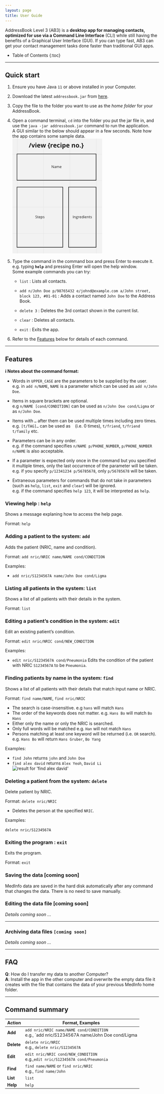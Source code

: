 ```yaml
---
layout: page
title: User Guide
---
```


AddressBook Level 3 (AB3) is a **desktop app for managing contacts, optimized for use via a Command Line Interface** (CLI) while still having the benefits of a Graphical User Interface (GUI). If you can type fast, AB3 can get your contact management tasks done faster than traditional GUI apps.

- Table of Contents
  {:toc}

---

## Quick start

1. Ensure you have Java `11` or above installed in your Computer.

1. Download the latest `addressbook.jar` from [here](https://github.com/se-edu/addressbook-level3/releases).

1. Copy the file to the folder you want to use as the _home folder_ for your AddressBook.

1. Open a command terminal, `cd` into the folder you put the jar file in, and use the `java -jar addressbook.jar` command to run the application.<br>
   A GUI similar to the below should appear in a few seconds. Note how the app contains some sample data.<br>
   ![Ui](images/Ui.png)

1. Type the command in the command box and press Enter to execute it. e.g. typing **`help`** and pressing Enter will open the help window.<br>
   Some example commands you can try:

   - `list` : Lists all contacts.

   - `add n/John Doe p/98765432 e/johnd@example.com a/John street, block 123, #01-01` : Adds a contact named `John Doe` to the Address Book.

   - `delete 3` : Deletes the 3rd contact shown in the current list.

   - `clear` : Deletes all contacts.

   - `exit` : Exits the app.

1. Refer to the [Features](#features) below for details of each command.

---

## Features

<div markdown="block" class="alert alert-info">

**:information_source: Notes about the command format:**<br>

- Words in `UPPER_CASE` are the parameters to be supplied by the user.<br>
  e.g. in `add n/NAME`, `NAME` is a parameter which can be used as `add n/John Doe`.

- Items in square brackets are optional.<br>
  e.g `n/NAME [cond/CONDITION]` can be used as `n/John Doe cond/Ligma` or as `n/John Doe`.

- Items with `…`​ after them can be used multiple times including zero times.<br>
  e.g. `[t/TAG]…​` can be used as ` ` (i.e. 0 times), `t/friend`, `t/friend t/family` etc.

- Parameters can be in any order.<br>
  e.g. if the command specifies `n/NAME p/PHONE_NUMBER`, `p/PHONE_NUMBER n/NAME` is also acceptable.

- If a parameter is expected only once in the command but you specified it multiple times, only the last occurrence of the parameter will be taken.<br>
  e.g. if you specify `p/12341234 p/56785678`, only `p/56785678` will be taken.

- Extraneous parameters for commands that do not take in parameters (such as `help`, `list`, `exit` and `clear`) will be ignored.<br>
  e.g. if the command specifies `help 123`, it will be interpreted as `help`.

</div>

### Viewing help : `help`

Shows a message explaning how to access the help page.

<!-- INSERT SCREENSHOT PREVIEW HERE -->
<!-- ![help message](images/helpMessage.png) -->

Format: `help`

### Adding a patient to the system: `add`

Adds the patient (NRIC, name and condition).

Format: `add nric/NRIC name/NAME cond/CONDITION​`

<!-- EXAMPLE OF TIP -->
<!-- <div markdown="span" class="alert alert-primary">:bulb: **Tip:**
A person can have any number of tags (including 0)
</div> -->

Examples:

- `add nric/S1234567A name/John Doe cond/Ligma`

### Listing all patients in the system: `list`

Shows a list of all patients with their details in the system.

Format: `list`

### Editing a patient’s condition in the system: `edit`

Edit an existing patient’s condition.

Format: `edit nric/NRIC cond/NEW_CONDITION​`

Examples:

- `edit nric/S1234567A cond/Pneumonia` Edits the condition of the patient with NRIC `S1234567A` to be `Pneumonia`.

### Finding patients by name in the system: `find`

Shows a list of all patients with their details that match input name or NRIC.

Format: `find name/NAME`, `find nric/NRIC`

- The search is case-insensitive. e.g `hans` will match `Hans`
- The order of the keywords does not matter. e.g. `Hans Bo` will match `Bo Hans`
- Either only the name or only the NRIC is searched.
- Only full words will be matched e.g. `Han` will not match `Hans`
- Persons matching at least one keyword will be returned (i.e. `OR` search).
  e.g. `Hans Bo` will return `Hans Gruber`, `Bo Yang`

Examples:

- `find John` returns `john` and `John Doe`
- `find alex david` returns `Alex Yeoh`, `David Li`<br>
  ![result for 'find alex david'](images/findAlexDavidResult.png)

### Deleting a patient from the system: `delete`

Delete patient by NRIC.

Format: `delete nric/NRIC`

- Deletes the person at the specified `NRIC`.

Examples:

`delete nric/S1234567A`

### Exiting the program : `exit`

Exits the program.

Format: `exit`

### Saving the data [coming soon]

MedInfo data are saved in the hard disk automatically after any command that changes the data. There is no need to save manually.

### Editing the data file [coming soon]

_Details coming soon ..._

---

<!-- MedInfo data are saved as a JSON file `[JAR file location]/data/addressbook.json`. Advanced users are welcome to update data directly by editing that data file. -->

<!-- <div markdown="span" class="alert alert-warning">:exclamation: **Caution:**
If your changes to the data file makes its format invalid, AddressBook will discard all data and start with an empty data file at the next run.
</div> -->

### Archiving data files `[coming soon]`

_Details coming soon ..._

---

## FAQ

**Q**: How do I transfer my data to another Computer?<br>
**A**: Install the app in the other computer and overwrite the empty data file it creates with the file that contains the data of your previous MedInfo home folder.

---

## Command summary

| Action     | Format, Examples                                                                                  |
| ---------- | ------------------------------------------------------------------------------------------------- |
| **Add**    | `add nric/NRIC name/NAME cond/CONDITION​` <br> e.g., `add nric/S1234567A name/John Doe cond/Ligma |
| **Delete** | `delete nric/NRIC`<br> e.g., `delete nric/S1234567A`                                              |
| **Edit**   | `edit nric/NRIC cond/NEW_CONDITION​`<br> e.g.,`edit nric/S1234567A cond/Pneumonia`                |
| **Find**   | `find name/NAME` or `find nric/NRIC`<br> e.g., `find name/John`                                   |
| **List**   | `list`                                                                                            |
| **Help**   | `help`                                                                                            |
